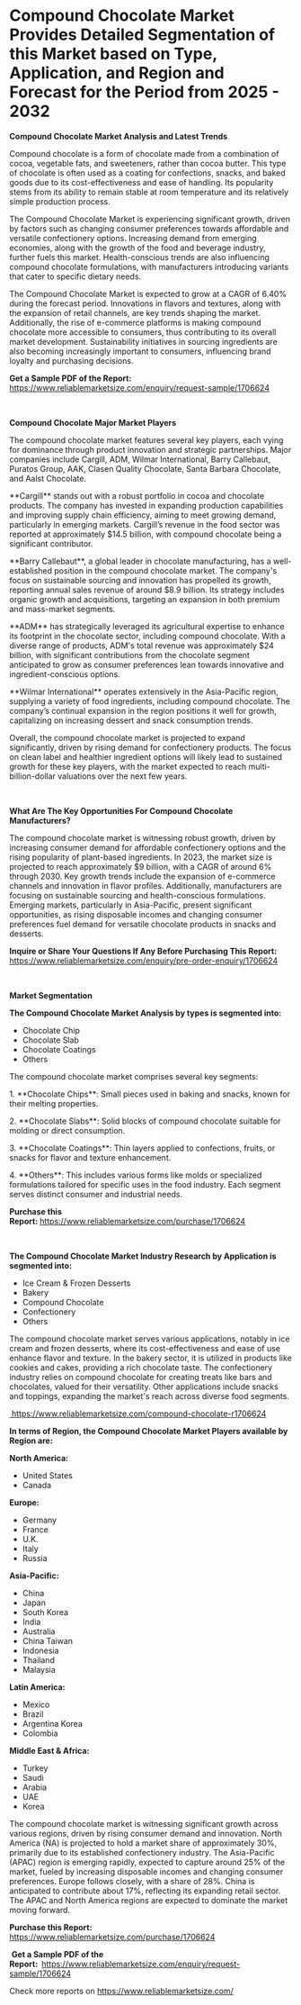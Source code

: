 <p><h1>Compound Chocolate Market Provides Detailed Segmentation of this Market based on Type, Application, and Region and Forecast for the Period from 2025 - 2032</h1></p><p><strong>Compound Chocolate Market Analysis and Latest Trends</strong></p>
<p><p>Compound chocolate is a form of chocolate made from a combination of cocoa, vegetable fats, and sweeteners, rather than cocoa butter. This type of chocolate is often used as a coating for confections, snacks, and baked goods due to its cost-effectiveness and ease of handling. Its popularity stems from its ability to remain stable at room temperature and its relatively simple production process.</p><p>The Compound Chocolate Market is experiencing significant growth, driven by factors such as changing consumer preferences towards affordable and versatile confectionery options. Increasing demand from emerging economies, along with the growth of the food and beverage industry, further fuels this market. Health-conscious trends are also influencing compound chocolate formulations, with manufacturers introducing variants that cater to specific dietary needs.</p><p>The Compound Chocolate Market is expected to grow at a CAGR of 6.40% during the forecast period. Innovations in flavors and textures, along with the expansion of retail channels, are key trends shaping the market. Additionally, the rise of e-commerce platforms is making compound chocolate more accessible to consumers, thus contributing to its overall market development. Sustainability initiatives in sourcing ingredients are also becoming increasingly important to consumers, influencing brand loyalty and purchasing decisions.</p></p>
<p><strong>Get a Sample PDF of the Report:&nbsp;</strong> <a href="https://www.reliablemarketsize.com/enquiry/request-sample/1706624?utm_campaign=2640&utm_medium=2&utm_source=Github&utm_content=ia&utm_term=07042025&utm_id=compound-chocolate">https://www.reliablemarketsize.com/enquiry/request-sample/1706624</a></p>
<p>&nbsp;</p>
<p><strong>Compound Chocolate Major Market Players</strong></p>
<p><p>The compound chocolate market features several key players, each vying for dominance through product innovation and strategic partnerships. Major companies include Cargill, ADM, Wilmar International, Barry Callebaut, Puratos Group, AAK, Clasen Quality Chocolate, Santa Barbara Chocolate, and Aalst Chocolate.</p><p>**Cargill** stands out with a robust portfolio in cocoa and chocolate products. The company has invested in expanding production capabilities and improving supply chain efficiency, aiming to meet growing demand, particularly in emerging markets. Cargill’s revenue in the food sector was reported at approximately $14.5 billion, with compound chocolate being a significant contributor.</p><p>**Barry Callebaut**, a global leader in chocolate manufacturing, has a well-established position in the compound chocolate market. The company's focus on sustainable sourcing and innovation has propelled its growth, reporting annual sales revenue of around $8.9 billion. Its strategy includes organic growth and acquisitions, targeting an expansion in both premium and mass-market segments.</p><p>**ADM** has strategically leveraged its agricultural expertise to enhance its footprint in the chocolate sector, including compound chocolate. With a diverse range of products, ADM's total revenue was approximately $24 billion, with significant contributions from the chocolate segment anticipated to grow as consumer preferences lean towards innovative and ingredient-conscious options.</p><p>**Wilmar International** operates extensively in the Asia-Pacific region, supplying a variety of food ingredients, including compound chocolate. The company’s continual expansion in the region positions it well for growth, capitalizing on increasing dessert and snack consumption trends.</p><p>Overall, the compound chocolate market is projected to expand significantly, driven by rising demand for confectionery products. The focus on clean label and healthier ingredient options will likely lead to sustained growth for these key players, with the market expected to reach multi-billion-dollar valuations over the next few years.</p></p>
<p>&nbsp;</p>
<p><strong>What Are The Key Opportunities For Compound Chocolate Manufacturers?</strong></p>
<p><p>The compound chocolate market is witnessing robust growth, driven by increasing consumer demand for affordable confectionery options and the rising popularity of plant-based ingredients. In 2023, the market size is projected to reach approximately $9 billion, with a CAGR of around 6% through 2030. Key growth trends include the expansion of e-commerce channels and innovation in flavor profiles. Additionally, manufacturers are focusing on sustainable sourcing and health-conscious formulations. Emerging markets, particularly in Asia-Pacific, present significant opportunities, as rising disposable incomes and changing consumer preferences fuel demand for versatile chocolate products in snacks and desserts.</p></p>
<p><strong>Inquire or Share Your Questions If Any Before Purchasing This Report:</strong> <a href="https://www.reliablemarketsize.com/enquiry/pre-order-enquiry/1706624?utm_campaign=2640&utm_medium=2&utm_source=Github&utm_content=ia&utm_term=07042025&utm_id=compound-chocolate">https://www.reliablemarketsize.com/enquiry/pre-order-enquiry/1706624</a></p>
<p>&nbsp;</p>
<p><strong>Market Segmentation</strong></p>
<p><strong>The Compound Chocolate Market Analysis by types is segmented into:</strong></p>
<p><ul><li>Chocolate Chip</li><li>Chocolate Slab</li><li>Chocolate Coatings</li><li>Others</li></ul></p>
<p><p>The compound chocolate market comprises several key segments: </p><p>1. **Chocolate Chips**: Small pieces used in baking and snacks, known for their melting properties.  </p><p>2. **Chocolate Slabs**: Solid blocks of compound chocolate suitable for molding or direct consumption.  </p><p>3. **Chocolate Coatings**: Thin layers applied to confections, fruits, or snacks for flavor and texture enhancement.  </p><p>4. **Others**: This includes various forms like molds or specialized formulations tailored for specific uses in the food industry. Each segment serves distinct consumer and industrial needs.</p></p>
<p><strong>Purchase this Report:&nbsp;</strong><a href="https://www.reliablemarketsize.com/purchase/1706624?utm_campaign=2640&utm_medium=2&utm_source=Github&utm_content=ia&utm_term=07042025&utm_id=compound-chocolate">https://www.reliablemarketsize.com/purchase/1706624</a></p>
<p>&nbsp;</p>
<p><strong>The Compound Chocolate Market Industry Research by Application is segmented into:</strong></p>
<p><ul><li>Ice Cream & Frozen Desserts</li><li>Bakery</li><li>Compound Chocolate</li><li>Confectionery</li><li>Others</li></ul></p>
<p><p>The compound chocolate market serves various applications, notably in ice cream and frozen desserts, where its cost-effectiveness and ease of use enhance flavor and texture. In the bakery sector, it is utilized in products like cookies and cakes, providing a rich chocolate taste. The confectionery industry relies on compound chocolate for creating treats like bars and chocolates, valued for their versatility. Other applications include snacks and toppings, expanding the market's reach across diverse food segments.</p></p>
<p><a href="https://www.reliablemarketsize.com/compound-chocolate-r1706624?utm_campaign=2640&utm_medium=2&utm_source=Github&utm_content=ia&utm_term=07042025&utm_id=compound-chocolate">&nbsp;https://www.reliablemarketsize.com/compound-chocolate-r1706624</a></p>
<p><strong>In terms of Region, the Compound Chocolate Market Players available by Region are:</strong></p>
<p>
    <p> <strong> North America: </strong>
        <ul>
            <li>United States</li>
            <li>Canada</li>
        </ul>
        </p> 
    <p> <strong> Europe: </strong>
        <ul>
            <li>Germany</li>
            <li>France</li>
            <li>U.K.</li>
            <li>Italy</li>
            <li>Russia</li>
        </ul>
        </p> 
    <p> <strong> Asia-Pacific: </strong>
        <ul>
            <li>China</li>
            <li>Japan</li>
            <li>South Korea</li>
            <li>India</li>
            <li>Australia</li>
            <li>China Taiwan</li>
            <li>Indonesia</li>
            <li>Thailand</li>
            <li>Malaysia</li>
        </ul>
        </p> 
    <p> <strong> Latin America: </strong>
        <ul>
            <li>Mexico</li>
            <li>Brazil</li>
            <li>Argentina Korea</li>
            <li>Colombia</li>
        </ul>
        </p> 
    <p> <strong> Middle East & Africa: </strong>
        <ul>
            <li>Turkey</li>
            <li>Saudi</li>
            <li>Arabia</li>
            <li>UAE</li>
            <li>Korea</li>
        </ul>
    </p>
    </p>
<p><p>The compound chocolate market is witnessing significant growth across various regions, driven by rising consumer demand and innovation. North America (NA) is projected to hold a market share of approximately 30%, primarily due to its established confectionery industry. The Asia-Pacific (APAC) region is emerging rapidly, expected to capture around 25% of the market, fueled by increasing disposable incomes and changing consumer preferences. Europe follows closely, with a share of 28%. China is anticipated to contribute about 17%, reflecting its expanding retail sector. The APAC and North America regions are expected to dominate the market moving forward.</p></p>
<p><strong>Purchase this Report: </strong><a href="https://www.reliablemarketsize.com/purchase/1706624?utm_campaign=2640&utm_medium=2&utm_source=Github&utm_content=ia&utm_term=07042025&utm_id=compound-chocolate">https://www.reliablemarketsize.com/purchase/1706624</a></p>
<p>&nbsp;<strong>Get a Sample PDF of the Report:&nbsp;&nbsp;</strong><a href="https://www.reliablemarketsize.com/enquiry/request-sample/1706624?utm_campaign=2640&utm_medium=2&utm_source=Github&utm_content=ia&utm_term=07042025&utm_id=compound-chocolate">https://www.reliablemarketsize.com/enquiry/request-sample/1706624</a></p>
<p><strong></strong></p>
<p>Check more reports on <a href="https://www.reliablemarketsize.com/?utm_campaign=2640&utm_medium=2&utm_source=Github&utm_content=ia&utm_term=07042025&utm_id=compound-chocolate">https://www.reliablemarketsize.com/</a></p>
